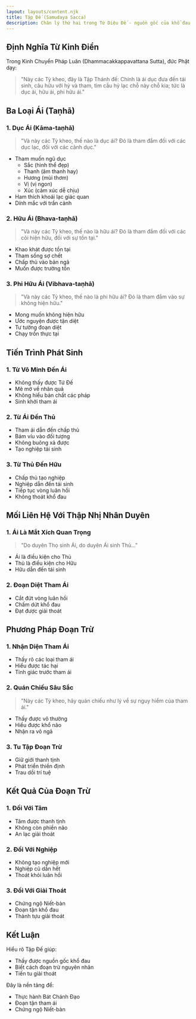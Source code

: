 ```yaml
---
layout: layouts/content.njk
title: Tập Đế (Samudaya Sacca)
description: Chân lý thứ hai trong Tứ Diệu Đế - nguồn gốc của khổ đau
---
```


## Định Nghĩa Từ Kinh Điển

Trong Kinh Chuyển Pháp Luân (Dhammacakkappavattana Sutta), đức Phật dạy:

> "Này các Tỳ kheo, đây là Tập Thánh đế: Chính là ái dục đưa đến tái sinh, câu hữu với hỷ và tham, tìm cầu hỷ lạc chỗ này chỗ kia; tức là dục ái, hữu ái, phi hữu ái."

## Ba Loại Ái (Taṇhā)

### 1. Dục Ái (Kāma-taṇhā)
> "Và này các Tỳ kheo, thế nào là dục ái? Đó là tham đắm đối với các dục lạc, đối với các cảnh dục."

- Tham muốn ngũ dục
  - Sắc (hình thể đẹp)
  - Thanh (âm thanh hay)
  - Hương (mùi thơm)
  - Vị (vị ngon)
  - Xúc (cảm xúc dễ chịu)
- Ham thích khoái lạc giác quan
- Dính mắc với trần cảnh

### 2. Hữu Ái (Bhava-taṇhā)
> "Và này các Tỳ kheo, thế nào là hữu ái? Đó là tham đắm đối với các cõi hiện hữu, đối với sự tồn tại."

- Khao khát được tồn tại
- Tham sống sợ chết
- Chấp thủ vào bản ngã
- Muốn được trường tồn

### 3. Phi Hữu Ái (Vibhava-taṇhā)
> "Và này các Tỳ kheo, thế nào là phi hữu ái? Đó là tham đắm vào sự không hiện hữu."

- Mong muốn không hiện hữu
- Ước nguyện được tận diệt
- Tư tưởng đoạn diệt
- Chạy trốn thực tại

## Tiến Trình Phát Sinh

### 1. Từ Vô Minh Đến Ái
- Không thấy được Tứ Đế
- Mê mờ về nhân quả
- Không hiểu bản chất các pháp
- Sinh khởi tham ái

### 2. Từ Ái Đến Thủ
- Tham ái dẫn đến chấp thủ
- Bám víu vào đối tượng
- Không buông xả được
- Tạo nghiệp tái sinh

### 3. Từ Thủ Đến Hữu
- Chấp thủ tạo nghiệp
- Nghiệp dẫn đến tái sinh
- Tiếp tục vòng luân hồi
- Không thoát khổ đau

## Mối Liên Hệ Với Thập Nhị Nhân Duyên

### 1. Ái Là Mắt Xích Quan Trọng
> "Do duyên Thọ sinh Ái, do duyên Ái sinh Thủ..."

- Ái là điều kiện cho Thủ
- Thủ là điều kiện cho Hữu
- Hữu dẫn đến tái sinh

### 2. Đoạn Diệt Tham Ái
- Cắt đứt vòng luân hồi
- Chấm dứt khổ đau
- Đạt được giải thoát

## Phương Pháp Đoạn Trừ

### 1. Nhận Diện Tham Ái
- Thấy rõ các loại tham ái
- Hiểu được tác hại
- Tỉnh giác trước tham ái

### 2. Quán Chiếu Sâu Sắc
> "Này các Tỳ kheo, hãy quán chiếu như lý về sự nguy hiểm của tham ái."

- Thấy được vô thường
- Hiểu được khổ não
- Nhận ra vô ngã

### 3. Tu Tập Đoạn Trừ
- Giữ giới thanh tịnh
- Phát triển thiền định
- Trau dồi trí tuệ

## Kết Quả Của Đoạn Trừ

### 1. Đối Với Tâm
- Tâm được thanh tịnh
- Không còn phiền não
- An lạc giải thoát

### 2. Đối Với Nghiệp
- Không tạo nghiệp mới
- Nghiệp cũ dần hết
- Thoát khỏi luân hồi

### 3. Đối Với Giải Thoát
- Chứng ngộ Niết-bàn
- Đoạn tận khổ đau
- Thành tựu giải thoát

## Kết Luận

Hiểu rõ Tập Đế giúp:
- Thấy được nguồn gốc khổ đau
- Biết cách đoạn trừ nguyên nhân
- Tiến tu giải thoát

Đây là nền tảng để:
- Thực hành Bát Chánh Đạo
- Đoạn tận tham ái
- Chứng ngộ Niết-bàn
